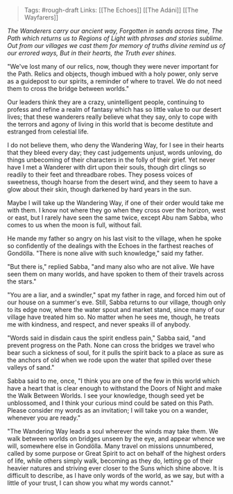 > Tags: #rough-draft
> Links: [[The Echoes]] [[The Adáni]] [[The Wayfarers]]


*The Wanderers carry our ancient way, 
Forgotten in sands across time,
The Path which returns us to Regions of Light
with phrases and stories sublime.
Out from our villages we cast them
for memory of truths divine
remind us of our errored ways, 
But in their hearts, the Truth ever shines.*

"We've lost many of our relics, now, though they were never important for the Path. Relics and objects, though imbued with a holy power, only serve as a guidepost to our spirits, a reminder of where to travel. We do not need them to cross the bridge between worlds."

Our leaders think they are a crazy, unintelligent people, continuing to profess and refine a realm of fantasy which has so little value to our desert lives; that these wanderers really believe what they say, only to cope with the terrors and agony of living in this world that is become destitute and estranged from celestial life. 

I do not believe them, who deny the Wandering Way, for I see in their hearts that they bleed every day; they cast judgements unjust, words unloving, do things unbecoming of their characters in the folly of their grief. Yet never have I met a Wanderer with dirt upon their souls, though dirt clings so readily to their feet and threadbare robes. They posess voices of sweetness, though hoarse from the desert wind, and they seem to have  a glow about their skin, though darkened by hard years in the sun. 

Maybe I will take up the Wandering Way, if one of their order would take me with them. I know not where they go when they cross over the horizon, west or east, but I rarely have seen the same twice, except Abu nam Sabba, who comes to us when the moon is full, without fail.

He mande my father so angry on his last visit to the village, when he spoke so confidently of the dealings with the Echoes in the farthest reaches of Gondölla. 
"There is none alive with such knowledge," said my father. 

"But there is," replied Sabba, "and many also who are not alive. We have seen them on many worlds, and have spoken to them of their travels across the stars." 

"You are a liar, and a swindler," spat my father in rage, and forced him out of our house on a summer's eve. Still, Sabba returns to our village, though only to its edge now, where the water spout and market stand, since many of our village have treated him so. No matter when he sees me, though, he treats me with kindness, and respect, and never speaks ill of anybody.

"Words said in disdain caus the spirit endless pain," Sabba said, "and prevent progress on the Path. None can cross the bridges we travel who bear such a sickness of soul, for it pulls the spirit back to a place as sure as the anchors of old when we rode upon the water that spilled over these valleys of sand." 

Sabba said to me, once, "I think you are one of the few in this world which have a heart that is clear enough to withstand the Doors of Night and make the Walk Between Worlds. I see your knowledge, though seed yet be unblossomed, and I think your curious mind could be sated on this Path. Please consider my words as an invitation; I will take you on a wander, whenever you are ready."

"The Wandering Way leads a soul wherever the winds may take them. We walk between worlds on bridges unseen by the eye, and appear whence we will, somewhere else in Gondölla. Many travel on missions unnumbered, called by some purpose or Great Spirit to act on behalf of the highest orders of life, while others simply walk, becoming as they do, letting go of their heavier natures and striving ever closer to the Suns which shine above. It is difficult to describe, as I have only words of the world, as we say, but with a little of your trust, I can show you what my words cannot."